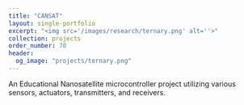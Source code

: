 ```yaml
---
title: "CANSAT"
layout: single-portfolio
excerpt: "<img src='/images/research/ternary.png' alt=''>"
collection: projects
order_number: 70
header: 
  og_image: "projects/ternary.png"
---
```


An Educational Nanosatellite microcontroller project utilizing various sensors, actuators, transmitters, and receivers.
